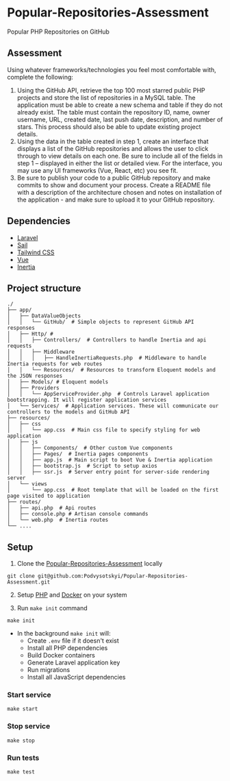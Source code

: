# Popular-Repositories-Assessment

Popular PHP Repositories on GitHub

## Assessment

Using whatever frameworks/technologies you feel most comfortable with, complete the following:

1. Using the GitHub API, retrieve the top 100 most starred public PHP projects and store the list of repositories in a MySQL table. The application must be able to create a new schema and table if they do not already exist. The table must contain the repository ID, name, owner username, URL, created date, last push date, description, and number of stars. This process should also be able to update existing project details.
2. Using the data in the table created in step 1, create an interface that displays a list of the GitHub repositories and allows the user to click through to view details on each one. Be sure to include all of the fields in step 1 – displayed in either the list or detailed view. For the interface, you may use any UI frameworks (Vue, React, etc) you see fit.
3. Be sure to publish your code to a public GitHub repository and make commits to show and document your process. Create a README file with a description of the architecture chosen and notes on installation of the application - and make sure to upload it to your GitHub repository.

## Dependencies

- [Laravel](https://laravel.com/docs/11.x)
- [Sail](https://laravel.com/docs/11.x/sail)
- [Tailwind CSS](https://tailwindcss.com)
- [Vue](https://vuejs.org)
- [Inertia](https://inertiajs.com)

## Project structure

```text
./
├── app/
│   ├── DataValueObjects
│   │   └── GitHub/  # Simple objects to represent GitHub API responses
│   ├── Http/ #
│   │   ├── Controllers/  # Controllers to handle Inertia and api requests
│   │   ├── Middleware
│   │   │   ├── HandleInertiaRequests.php  # Middleware to handle Inertia requests for web routes
│   │   └── Resources/  # Resources to transform Eloquent models and the JSON responses
│   ├── Models/ # Eloquent models
│   ├── Providers
│   │   └── AppServiceProvider.php  # Controls Laravel application bootstrapping. It will register application services
│   └── Services/  # Application services. These will communicate our controllers to the models and GitHub API
├── resources/
│   ├── css
│   │   └── app.css  # Main css file to specify styling for web application
│   ├── js
│   │   ├── Components/  # Other custom Vue components
│   │   ├── Pages/  # Inertia pages components 
│   │   ├── app.js  # Main script to boot Vue & Inertia application
│   │   ├── bootstrap.js  # Script to setup axios
│   │   ├── ssr.js  # Server entry point for server-side rendering server
│   └── views
│       └── app.css  # Root template that will be loaded on the first page visited to application
├── routes/
│   ├── api.php  # Api routes
│   ├── console.php # Artisan console commands
│   └── web.php  # Inertia routes
└── ....
```

## Setup

1. Clone the [Popular-Repositories-Assessment](https://github.com/Podvysotskyi/Popular-Repositories-Assessment) locally

```shell
git clone git@github.com:Podvysotskyi/Popular-Repositories-Assessment.git
```
2. Setup [PHP](https://www.php.net/manual/en/install.php) and [Docker](https://docs.docker.com/engine/install/) on your system

3. Run `make init` command

```shell
make init
```

* In the background `make init` will:
  * Create `.env` file if it doesn't exist
  * Install all PHP dependencies
  * Build Docker containers
  * Generate Laravel application key
  * Run migrations
  * Install all JavaScript dependencies

### Start service

```shell
make start
```

### Stop service

```shell
make stop
```

### Run tests

```shell
make test
```
